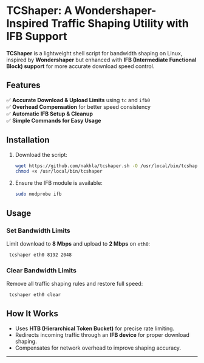 # **TCShaper: A Wondershaper-Inspired Traffic Shaping Utility with IFB Support**

**TCShaper** is a lightweight shell script for bandwidth shaping on Linux, inspired by **Wondershaper** but enhanced with **IFB (Intermediate Functional Block) support** for more accurate download speed control.

## **Features**

✅ **Accurate Download & Upload Limits** using `tc` and `ifb0`  
✅ **Overhead Compensation** for better speed consistency  
✅ **Automatic IFB Setup & Cleanup**  
✅ **Simple Commands for Easy Usage**  

## **Installation**

1. Download the script:  
   ```bash
   wget https://github.com/nakhla/tcshaper.sh -O /usr/local/bin/tcshaper
   chmod +x /usr/local/bin/tcshaper
   ```  

2. Ensure the IFB module is available:  
   ```bash
   sudo modprobe ifb
   ```  

## **Usage**

### **Set Bandwidth Limits**

Limit download to **8 Mbps** and upload to **2 Mbps** on `eth0`:  
```bash
 tcshaper eth0 8192 2048
```

### **Clear Bandwidth Limits**

Remove all traffic shaping rules and restore full speed:  
```bash
 tcshaper eth0 clear
```

## **How It Works**

- Uses **HTB (Hierarchical Token Bucket)** for precise rate limiting.  
- Redirects incoming traffic through an **IFB device** for proper download shaping.  
- Compensates for network overhead to improve shaping accuracy.  

---


